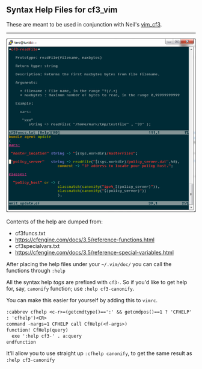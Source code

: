 ## Syntax Help Files for cf3_vim

These are meant to be used in conjunction with Neil's [vim_cf3](https://github.com/neilhwatson/vim_cf3).

----------

![Help View](vim_help_view.png)

Contents of the help are dumped from:
* cf3funcs.txt
 * https://cfengine.com/docs/3.5/reference-functions.html
* cf3specialvars.txt
 * https://cfengine.com/docs/3.5/reference-special-variables.html

After placing the help files under your `~/.vim/doc/` you can call the functions through `:help`

All the syntax help *tags* are prefixed with `cf3-`. So if you'd like to get help for, say, `canonify` function; use `:help cf3-canonify`.

You can make this easier for yourself by adding this to `vimrc`.
```
:cabbrev cfhelp <c-r>=(getcmdtype()==':' && getcmdpos()==1 ? 'CFHELP' : 'cfhelp')<CR>
command -nargs=1 CFHELP call CfHelp(<f-args>)
function! CfHelp(query)
  exe ':help cf3-' . a:query
endfunction
```
It'll allow you to use straight up `:cfhelp canonify`, to get the same result as `:help cf3-canonify`
